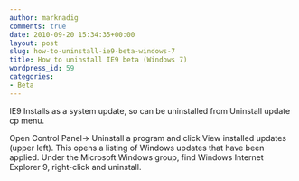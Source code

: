 ```yaml
---
author: marknadig
comments: true
date: 2010-09-20 15:34:35+00:00
layout: post
slug: how-to-uninstall-ie9-beta-windows-7
title: How to uninstall IE9 beta (Windows 7)
wordpress_id: 59
categories:
- Beta
---
```


IE9 Installs as a system update, so can be uninstalled from Uninstall update cp menu.

Open Control Panel-> Uninstall a program and click View installed updates (upper left). This opens a listing of Windows updates that have been applied. Under the Microsoft Windows group, find Windows Internet Explorer 9, right-click and uninstall.
